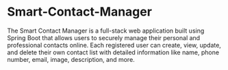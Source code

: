 # Smart-Contact-Manager
The Smart Contact Manager is a full-stack web application built using Spring Boot that allows users to securely manage their personal and professional contacts online. Each registered user can create, view, update, and delete their own contact list with detailed information like name, phone number, email, image, description, and more. 
